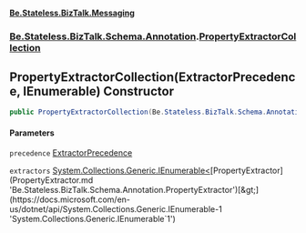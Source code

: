 #### [Be.Stateless.BizTalk.Messaging](README.md 'README')
### [Be.Stateless.BizTalk.Schema.Annotation](Be.Stateless.BizTalk.Schema.Annotation.md 'Be.Stateless.BizTalk.Schema.Annotation').[PropertyExtractorCollection](PropertyExtractorCollection.md 'Be.Stateless.BizTalk.Schema.Annotation.PropertyExtractorCollection')

## PropertyExtractorCollection(ExtractorPrecedence, IEnumerable<PropertyExtractor>) Constructor

```csharp
public PropertyExtractorCollection(Be.Stateless.BizTalk.Schema.Annotation.ExtractorPrecedence precedence, System.Collections.Generic.IEnumerable<Be.Stateless.BizTalk.Schema.Annotation.PropertyExtractor> extractors);
```
#### Parameters

<a name='Be.Stateless.BizTalk.Schema.Annotation.PropertyExtractorCollection.PropertyExtractorCollection(Be.Stateless.BizTalk.Schema.Annotation.ExtractorPrecedence,System.Collections.Generic.IEnumerable_Be.Stateless.BizTalk.Schema.Annotation.PropertyExtractor_).precedence'></a>

`precedence` [ExtractorPrecedence](ExtractorPrecedence.md 'Be.Stateless.BizTalk.Schema.Annotation.ExtractorPrecedence')

<a name='Be.Stateless.BizTalk.Schema.Annotation.PropertyExtractorCollection.PropertyExtractorCollection(Be.Stateless.BizTalk.Schema.Annotation.ExtractorPrecedence,System.Collections.Generic.IEnumerable_Be.Stateless.BizTalk.Schema.Annotation.PropertyExtractor_).extractors'></a>

`extractors` [System.Collections.Generic.IEnumerable&lt;](https://docs.microsoft.com/en-us/dotnet/api/System.Collections.Generic.IEnumerable-1 'System.Collections.Generic.IEnumerable`1')[PropertyExtractor](PropertyExtractor.md 'Be.Stateless.BizTalk.Schema.Annotation.PropertyExtractor')[&gt;](https://docs.microsoft.com/en-us/dotnet/api/System.Collections.Generic.IEnumerable-1 'System.Collections.Generic.IEnumerable`1')